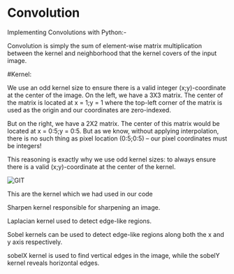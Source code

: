 # Convolution
Implementing Convolutions with Python:-



Convolution is simply the sum of element-wise matrix multiplication
between the kernel and neighborhood that the kernel covers of the input image.



#Kernel:

We use an odd kernel size to ensure there is a valid integer (x;y)-coordinate at the center of the image. 
On the left, we have a 3X3 matrix.  The center of the matrix is located at x = 1;y = 1 
where the top-left corner of the matrix is used as the origin and our coordinates are zero-indexed. 

But on the right, we have a 2X2 matrix. The center of this matrix would be located at x = 0:5;y = 0:5.
But as we know, without applying interpolation, there is no such thing as pixel location (0:5;0:5) – our pixel coordinates must be integers! 

This reasoning is exactly why we use odd kernel sizes: to always ensure there is a valid (x;y)-coordinate at the center of the kernel.


 ![GIT ](https://user-images.githubusercontent.com/96985326/195270445-2786c77c-c8af-4d9e-9c6c-848a9ecbf7df.jpg)




This are the kernel which we had used in our code

Sharpen kernel responsible for sharpening an image.

Laplacian kernel used to detect edge-like regions.

Sobel kernels can be used to detect edge-like regions along both the x and y axis respectively.

sobelX kernel is used to find vertical edges in the image, while the sobelY kernel reveals horizontal edges.
